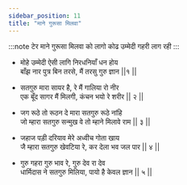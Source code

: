 ```yaml
---
sidebar_position: 11
title: "माने गुरूसा मिलवा"
---
```


:::note टेर
माने गुरूसा मिलवा को लागो कोढ उम्मेदी गहरी लाग रही
:::

- मोहे उम्मेदी ऐसी लागि निरधनियाँ धन होय <br/>
  बाँझ नार पुत्र बिन तरसे, मैं तरसु गुरु ज्ञान ||१ ||

- सतगुरु मारा सायर है, रे मैं गालिया रो नीर <br/>
  एक बूँद सागर मैं मिलगी, कंचन भयो रे शरीर || २ ||

- जग रूठे तो रूठन दे मारा सतगुरु रूठे नांहि <br/>
  जो म्हारा सतगुरु सन्मुख वे तो म्हाने मिलावे राम || ३ ||

- जहाज पड़ी दरियाव मेरे अध्वीच गोता खाय <br/>
  जै म्हारा सतगुरु खेवटिया रे, कर देला भव जल पार || ४ ||

- गुरु गहरा गुरु भाव रे, गुरु देव रा देव <br/>
  धार्मिदास ने सतगुरु मिलिया, पायो है केवल ज्ञान || ५ ||
